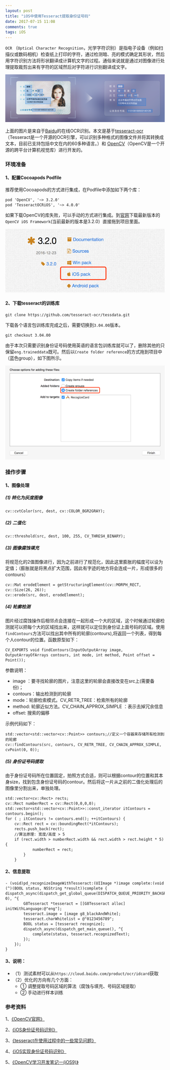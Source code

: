```yaml
---
layout: post
title: "iOS中使用Tesseract提取身份证号码"
date: 2017-07-15 11:08
comments: true
tags: iOS
---
```


`OCR` （`Optical Character Recognition`，光学字符识别）是指电子设备（例如扫描仪或数码相机）检查纸上打印的字符，通过检测暗、亮的模式确定其形状，然后用字符识别方法将形状翻译成计算机文字的过程。通俗来说就是通过对图像进行处理提取裁剪出来有字符的区域然后对字符进行识别翻译成文字。

![how-ocr.png](/images/ios-tesseract-ocr/how-ocr.png)

上面的图片是来自于[Baidu](https://cloud.baidu.com/product/ocr/idcard)的在线OCR识别。本文是基于[tesseract-ocr](https://github.com/tesseract-ocr)（Tesseract是一个开源的OCR引擎，可以识别多种格式的图像文件并将其转换成文本，目前已支持包括中文在内的60多种语言。）和 [OpenCV](http://www.opencv.org/releases.html)（OpenCV是一个开源的跨平台计算机视觉库）进行开发的。

### 环境准备

#### 1、配置Cocoapods Podfile

推荐使用Cocoapods的方式进行集成，在Podfile中添加如下两个库：

```
pod 'OpenCV', '~> 3.2.0'
pod 'TesseractOCRiOS', '~> 4.0.0'
```

如果下载OpenCV的库失败，可以手动的方式进行集成。到[官网](http://www.opencv.org/releases.html)下载最新版本的`OpenCV iOS Framework`(当前最新的版本是3.2.0）直接拖到项目里面。

![opencv-download.png](/images/ios-tesseract-ocr/opencv-download.png)

#### 2、下载tesseract的训练库

```
git clone https://github.com/tesseract-ocr/tessdata.git
```

下载各个语言包训练库完成之后，需要切换到`3.04.00`版本。

```
git checkout 3.04.00
```

由于本次只需要识别身份证号码使用英语的语言包训练库就可以了，删除其他的只保留`eng.traineddata`既可。然后以`Create folder reference`的方式拖到项目中（蓝色group），如下图所示。

![tessdata-group.png](/images/ios-tesseract-ocr/tessdata-group.png)

### 操作步骤

#### 1、图像处理

##### (1) 转化为灰度图像

```
cv::cvtColor(src, dest, cv::COLOR_BGR2GRAY);
```

##### (2) 二值化

```
cv::threshold(src, dest, 100, 255, CV_THRESH_BINARY);
```

##### (3) 图像腐蚀填充

将规范化的2值图像进行，因为之前进行了规范化，因此这里膨胀的幅度可以设为定值；（膨胀就是将黑点扩大范围，因此有字迹的地方将会连成一片，形成很多的contours）

```
cv::Mat erodeElement = getStructuringElement(cv::MORPH_RECT, cv::Size(26, 26));
cv::erode(src, dest, erodeElement);
```

##### (4) 轮廓检测

图片经过腐蚀操作后相邻点会连接在一起形成一个大的区域，这个时候通过轮廊检测就可以把每个大的区域找出来，这样就可以定位到身份证上面号码的区域。使用`findContours`方法可以找出其中所有的轮廓(contours),将返回一个列表，得到每个人contour的位置。函数原型如下：

```
CV_EXPORTS void findContours(InputOutputArray image, OutputArrayOfArrays contours, int mode, int method, Point offset = Point());
```

参数说明：

- image ：要寻找轮廓的图片，注意这里的轮廓会直接改变在src上(需要备份)；
- contours：输出检测到的轮廓
- mode：轮廓检索模式。CV_RETR_TREE：检索所有的轮廓
- method: 轮廓近似方法。CV_CHAIN_APPROX_SIMPLE ：表示去掉冗余信息
- offset: 搜索的偏移

示例代码如下：

```
std::vector<std::vector<cv::Point>> contours;//定义一个容器来存储所有检测到的轮廊
cv::findContours(src, contours, CV_RETR_TREE, CV_CHAIN_APPROX_SIMPLE, cvPoint(0, 0));
```

##### (5) 身份证号码提取 

由于身份证号码所在位置固定，拍照方式合适，则可以根据contour的位置和其本身size，找到包含身份证号码的contour。然后将这一片从之前的二值化处理后的图像里分割出来，单独处理。

```
std::vector<cv::Rect> rects;
cv::Rect numberRect = cv::Rect(0,0,0,0);
std::vector<std::vector<cv::Point>>::const_iterator itContours = contours.begin();
for ( ; itContours != contours.end(); ++itContours) {
    cv::Rect rect = cv::boundingRect(*itContours);
    rects.push_back(rect);
    //算法原理: 宽度/高度 > 5
    if (rect.width > numberRect.width && rect.width > rect.height * 5) {
            numberRect = rect;
        }
    }
```

#### 2、信息提取

```
- (void)pd_recognizeImageWithTesseract:(UIImage *)image complete:(void (^)(BOOL status, NSString *result))complete {
dispatch_async(dispatch_get_global_queue(DISPATCH_QUEUE_PRIORITY_BACKGROUND, 0), ^{
        G8Tesseract *tesseract = [[G8Tesseract alloc] initWithLanguage:@"eng"];
        tesseract.image = [image g8_blackAndWhite];
        tesseract.charWhitelist = @"0123456789";
        BOOL status = [tesseract recognize];
        dispatch_async(dispatch_get_main_queue(), ^{
            complete(status, tesseract.recognizedText);
        });
    });
}
```

#### 3、说明：

- （1）测试素材可以从`https://cloud.baidu.com/product/ocr/idcard`获取
- （2）优化的方向有几个方面：
    - ① 调整提取号码区域的算法（腐蚀与填充、号码区域提取）
    - ② 手动进行样本训练

### 参考资料

1、[《OpenCV官网》](http://www.opencv.org/releases.html)

2、[《iOS身份证号码识别》](http://www.jianshu.com/p/ac4c4536ca3e)

3、[《tesseract在使用过程中的一些常见问题》](https://github.com/tesseract-ocr/tesseract/wiki/FAQ)

4、[《iOS实现身份证号码识别》](http://fengdeng.github.io/2016/08/18/iOS实现身份证号码识别/)

5、[《OpenCV学习开发笔记一(iOS9)》](http://www.jianshu.com/p/c544d62749ac)
